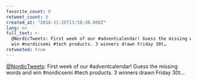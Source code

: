 ```yaml
---
favorite_count: 0
retweet_count: 0
created_at: "2018-11-26T13:58:30.000Z"
lang: en
full_text: >-
  @NordicTweets: First week of our #adventcalendar! Guess the missing words and
  win #nordicsemi #tech products. 3 winners drawn Friday 30t…
retweeted: true
---
```


[@NordicTweets](https://twitter.com/NordicTweets): First week of our
#adventcalendar! Guess the missing words and win #nordicsemi #tech products. 3
winners drawn Friday 30t…
